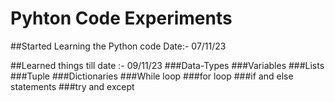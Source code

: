 # Pyhton Code Experiments

##Started Learning the Python code Date:- 07/11/23

##Learned things till date :- 09/11/23
    ###Data-Types
    ###Variables
    ###Lists
    ###Tuple
    ###Dictionaries
    ###While loop
    ###for loop
    ###if and else statements
    ###try and except

